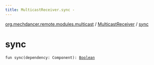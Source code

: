 ```yaml
---
title: MulticastReceiver.sync - 
---
```


[org.mechdancer.remote.modules.multicast](../index.html) / [MulticastReceiver](index.html) / [sync](./sync.html)

# sync

`fun sync(dependency: Component): `[`Boolean`](https://kotlinlang.org/api/latest/jvm/stdlib/kotlin/-boolean/index.html)